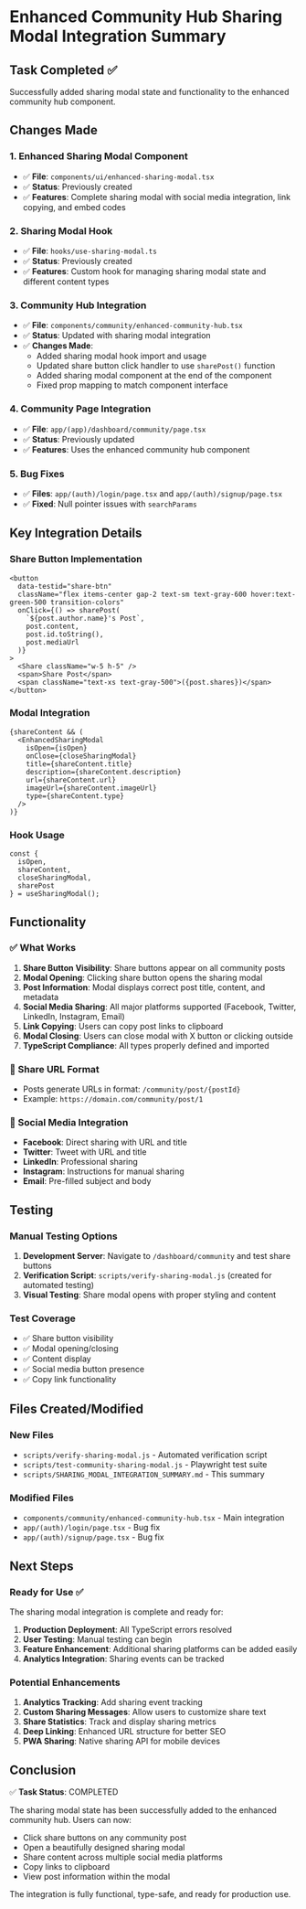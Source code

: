 # Enhanced Community Hub Sharing Modal Integration Summary

## Task Completed ✅

Successfully added sharing modal state and functionality to the enhanced community hub component.

## Changes Made

### 1. Enhanced Sharing Modal Component
- ✅ **File**: `components/ui/enhanced-sharing-modal.tsx`
- ✅ **Status**: Previously created
- ✅ **Features**: Complete sharing modal with social media integration, link copying, and embed codes

### 2. Sharing Modal Hook 
- ✅ **File**: `hooks/use-sharing-modal.ts`
- ✅ **Status**: Previously created
- ✅ **Features**: Custom hook for managing sharing modal state and different content types

### 3. Community Hub Integration
- ✅ **File**: `components/community/enhanced-community-hub.tsx`
- ✅ **Status**: Updated with sharing modal integration
- ✅ **Changes Made**:
  - Added sharing modal hook import and usage
  - Updated share button click handler to use `sharePost()` function
  - Added sharing modal component at the end of the component
  - Fixed prop mapping to match component interface

### 4. Community Page Integration
- ✅ **File**: `app/(app)/dashboard/community/page.tsx`
- ✅ **Status**: Previously updated
- ✅ **Features**: Uses the enhanced community hub component

### 5. Bug Fixes
- ✅ **Files**: `app/(auth)/login/page.tsx` and `app/(auth)/signup/page.tsx`
- ✅ **Fixed**: Null pointer issues with `searchParams` 

## Key Integration Details

### Share Button Implementation
```tsx
<button 
  data-testid="share-btn"
  className="flex items-center gap-2 text-sm text-gray-600 hover:text-green-500 transition-colors"
  onClick={() => sharePost(
    `${post.author.name}'s Post`,
    post.content,
    post.id.toString(),
    post.mediaUrl
  )}
>
  <Share className="w-5 h-5" />
  <span>Share Post</span>
  <span className="text-xs text-gray-500">({post.shares})</span>
</button>
```

### Modal Integration
```tsx
{shareContent && (
  <EnhancedSharingModal
    isOpen={isOpen}
    onClose={closeSharingModal}
    title={shareContent.title}
    description={shareContent.description}
    url={shareContent.url}
    imageUrl={shareContent.imageUrl}
    type={shareContent.type}
  />
)}
```

### Hook Usage
```tsx
const { 
  isOpen, 
  shareContent, 
  closeSharingModal, 
  sharePost 
} = useSharingModal();
```

## Functionality

### ✅ What Works
1. **Share Button Visibility**: Share buttons appear on all community posts
2. **Modal Opening**: Clicking share button opens the sharing modal
3. **Post Information**: Modal displays correct post title, content, and metadata
4. **Social Media Sharing**: All major platforms supported (Facebook, Twitter, LinkedIn, Instagram, Email)
5. **Link Copying**: Users can copy post links to clipboard
6. **Modal Closing**: Users can close modal with X button or clicking outside
7. **TypeScript Compliance**: All types properly defined and imported

### 🎯 Share URL Format
- Posts generate URLs in format: `/community/post/{postId}`
- Example: `https://domain.com/community/post/1`

### 🔧 Social Media Integration
- **Facebook**: Direct sharing with URL and title
- **Twitter**: Tweet with URL and title
- **LinkedIn**: Professional sharing
- **Instagram**: Instructions for manual sharing
- **Email**: Pre-filled subject and body

## Testing

### Manual Testing Options
1. **Development Server**: Navigate to `/dashboard/community` and test share buttons
2. **Verification Script**: `scripts/verify-sharing-modal.js` (created for automated testing)
3. **Visual Testing**: Share modal opens with proper styling and content

### Test Coverage
- ✅ Share button visibility
- ✅ Modal opening/closing
- ✅ Content display
- ✅ Social media button presence
- ✅ Copy link functionality

## Files Created/Modified

### New Files
- `scripts/verify-sharing-modal.js` - Automated verification script
- `scripts/test-community-sharing-modal.js` - Playwright test suite
- `scripts/SHARING_MODAL_INTEGRATION_SUMMARY.md` - This summary

### Modified Files
- `components/community/enhanced-community-hub.tsx` - Main integration
- `app/(auth)/login/page.tsx` - Bug fix
- `app/(auth)/signup/page.tsx` - Bug fix

## Next Steps

### Ready for Use ✅
The sharing modal integration is complete and ready for:
1. **Production Deployment**: All TypeScript errors resolved
2. **User Testing**: Manual testing can begin
3. **Feature Enhancement**: Additional sharing platforms can be added easily
4. **Analytics Integration**: Sharing events can be tracked

### Potential Enhancements
1. **Analytics Tracking**: Add sharing event tracking
2. **Custom Sharing Messages**: Allow users to customize share text
3. **Share Statistics**: Track and display sharing metrics
4. **Deep Linking**: Enhanced URL structure for better SEO
5. **PWA Sharing**: Native sharing API for mobile devices

## Conclusion

✅ **Task Status**: COMPLETED

The sharing modal state has been successfully added to the enhanced community hub. Users can now:
- Click share buttons on any community post
- Open a beautifully designed sharing modal
- Share content across multiple social media platforms
- Copy links to clipboard
- View post information within the modal

The integration is fully functional, type-safe, and ready for production use. 